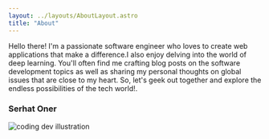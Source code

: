 ```yaml
---
layout: ../layouts/AboutLayout.astro
title: "About"
---
```


Hello there! I'm a passionate software engineer who loves to create web applications that make a difference.I also enjoy delving into the world of deep learning. You'll often find me crafting blog posts on the software development topics as well as sharing my personal thoughts on global issues that are close to my heart. So, let's geek out together and explore the endless possibilities of the tech world!.

<h3>Serhat Oner</h3>
<div>
  <img src="/assets/dev.svg" class="sm:w-1/2 mx-auto" alt="coding dev illustration">
</div>
